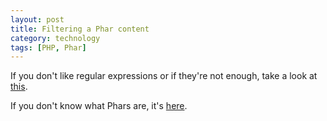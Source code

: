```yaml
---
layout: post
title: Filtering a Phar content
category: technology
tags: [PHP, Phar]
---
```

If you don't like regular expressions or if they're not enough, take a look at [this](https://gist.github.com/1032868).

If you don't know what Phars are, it's [here](http://us.php.net/manual/en/book.phar.php).